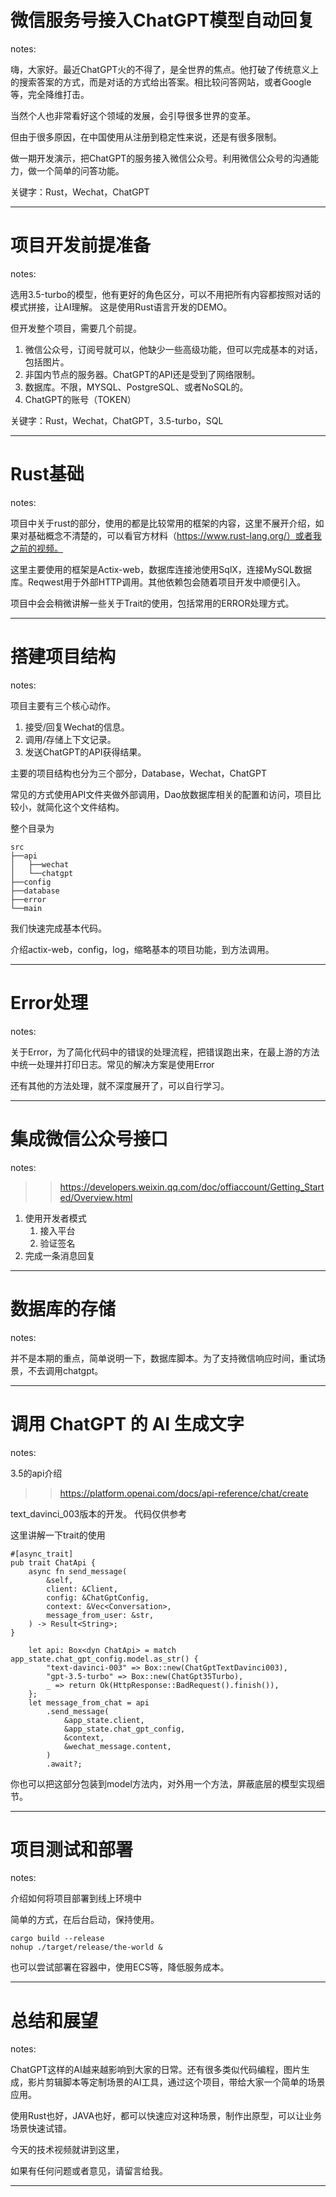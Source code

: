 # 微信服务号接入ChatGPT模型自动回复

notes:

嗨，大家好。最近ChatGPT火的不得了，是全世界的焦点。他打破了传统意义上的搜索答案的方式，而是对话的方式给出答案。相比较问答网站，或者Google等，完全降维打击。

当然个人也非常看好这个领域的发展，会引导很多世界的变革。

但由于很多原因，在中国使用从注册到稳定性来说，还是有很多限制。

做一期开发演示，把ChatGPT的服务接入微信公众号。利用微信公众号的沟通能力，做一个简单的问答功能。

关键字：Rust，Wechat，ChatGPT

---

# 项目开发前提准备

notes:

选用3.5-turbo的模型，他有更好的角色区分，可以不用把所有内容都按照对话的模式拼接，让AI理解。
这是使用Rust语言开发的DEMO。

但开发整个项目，需要几个前提。
1. 微信公众号，订阅号就可以，他缺少一些高级功能，但可以完成基本的对话，包括图片。
2. 非国内节点的服务器。ChatGPT的API还是受到了网络限制。
3. 数据库。不限，MYSQL、PostgreSQL、或者NoSQL的。
4. ChatGPT的账号（TOKEN）

关键字：Rust，Wechat，ChatGPT，3.5-turbo，SQL

---

# Rust基础

notes:

项目中关于rust的部分，使用的都是比较常用的框架的内容，这里不展开介绍，如果对基础概念不清楚的，可以看官方材料（https://www.rust-lang.org/）或者我之前的视频。

这里主要使用的框架是Actix-web，数据库连接池使用SqlX，连接MySQL数据库。Reqwest用于外部HTTP调用。其他依赖包会随着项目开发中顺便引入。

项目中会会稍微讲解一些关于Trait的使用，包括常用的ERROR处理方式。

---

# 搭建项目结构

notes:

项目主要有三个核心动作。
1. 接受/回复Wechat的信息。
2. 调用/存储上下文记录。
3. 发送ChatGPT的API获得结果。

主要的项目结构也分为三个部分，Database，Wechat，ChatGPT

常见的方式使用API文件夹做外部调用，Dao放数据库相关的配置和访问，项目比较小，就简化这个文件结构。

整个目录为

```
src
├──api
│   ├──wechat
│   └──chatgpt
├──config
├──database
├──error
└──main

```

我们快速完成基本代码。

介绍actix-web，config，log，缩略基本的项目功能，到方法调用。

---

# Error处理

notes:

关于Error，为了简化代码中的错误的处理流程，把错误跑出来，在最上游的方法中统一处理并打印日志。常见的解决方案是使用Error

还有其他的方法处理，就不深度展开了，可以自行学习。

---

# 集成微信公众号接口

notes:

>> https://developers.weixin.qq.com/doc/offiaccount/Getting_Started/Overview.html

1. 使用开发者模式
   1. 接入平台
   2. 验证签名
2. 完成一条消息回复

---

# 数据库的存储

notes:

并不是本期的重点，简单说明一下，数据库脚本。为了支持微信响应时间，重试场景，不去调用chatgpt。

---

# 调用 ChatGPT 的 AI 生成文字

notes:

3.5的api介绍

>> https://platform.openai.com/docs/api-reference/chat/create

text_davinci_003版本的开发。
代码仅供参考

这里讲解一下trait的使用

```
#[async_trait]
pub trait ChatApi {
    async fn send_message(
        &self,
        client: &Client,
        config: &ChatGptConfig,
        context: &Vec<Conversation>,
        message_from_user: &str,
    ) -> Result<String>;
}
```

```
    let api: Box<dyn ChatApi> = match app_state.chat_gpt_config.model.as_str() {
        "text-davinci-003" => Box::new(ChatGptTextDavinci003),
        "gpt-3.5-turbo" => Box::new(ChatGpt35Turbo),
        _ => return Ok(HttpResponse::BadRequest().finish()),
    };
    let message_from_chat = api
        .send_message(
            &app_state.client,
            &app_state.chat_gpt_config,
            &context,
            &wechat_message.content,
        )
        .await?;
```

你也可以把这部分包装到model方法内，对外用一个方法，屏蔽底层的模型实现细节。

---

# 项目测试和部署

notes:

<!-- 演示如何测试项目代码的功能和性能 -->

介绍如何将项目部署到线上环境中

简单的方式，在后台启动，保持使用。

```
cargo build --release
nohup ./target/release/the-world &
```

也可以尝试部署在容器中，使用ECS等，降低服务成本。

---

# 总结和展望

notes:

ChatGPT这样的AI越来越影响到大家的日常。还有很多类似代码编程，图片生成，影片剪辑脚本等定制场景的AI工具，通过这个项目，带给大家一个简单的场景应用。

使用Rust也好，JAVA也好，都可以快速应对这种场景，制作出原型，可以让业务场景快速试错。

今天的技术视频就讲到这里，

如果有任何问题或者意见，请留言给我。

---
